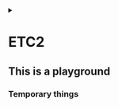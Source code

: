 <link rel="stylesheet" type="text/css" href="/css/header.css">
<link rel="stylesheet" type="text/css" href="/css/bootstrap/5.3.0-alpha1/bootstrap.css">
<div class="sticky-top bg-white pt-1 pb-2" id="header-div-max"></div>
<details id="display-none"><summary></summary>
  <script src="/js/header.js" defer="defer"></script>
  <script src="/js/table/numbering.js" defer="defer"></script>
  <script src="/js/bootstrap/5.3.0-alpha1/bootstrap.bundle.js" defer="defer"></script>
</details>

# ETC2

## This is a playground

### Temporary things

<!--
openldap 은 sha256 을 지원하여 gitlab ldap 설정 중 password 를 sha256 으로 해싱하여 넣을 수 있다.

echo -n 'password' | openssl dgst -sha256

vi /etc/gitlab/gitlab.rb
gitlab_rails['ldap_servers']
  main:
    password: '' # 아까 나온 해시값

sudo gitlab-ctl restart
-->

<!--
SSL 인증서 .jks로 변환

.jks란 java key store의 약자로서 자바 언어에서 사용되는 보안 인증서

# 1. .crt 및 .key 를 조합하여 jenkins.pfx 만들기
# export password 입력 필요!
openssl pkcs12 -export -in <crt인증서 경로>.crt -inkey <private키 경로>.key -out jenkins.pfx

# .pfx 에 포함된 인증서 확인 
openssl pkcs12 -info -in jenkins.pfx

# 2. 위에서 생성한 jenkin.pfx를  .jks 로 변환
keytool -importkeystore -srckeystore jenkins.pfx -srcstoretype pkcs12 -destkeystore jenkins.jks -deststoretype jks

# 3. jenkins 전용 폴더 생성 후 jks 파일 이동
mkdir -p /etc/jenkins
cp jenkins.jks /etc/jenkins/

# 4. key와 폴더 권한 변경
chown -R jenkins: /etc/jenkins
chmod 700 /etc/jenkins
chmod 600 /etc/jenkins/jenkins.jks
-->

<!--
젠킨스 ssl 인증서 config 파일 설정

# 1. war 실행시 옵션 추가 (사용자 root 여야 443 가능)
sudo vi /etc/systemd/system/jenkins.service

ExecStart=java -jar /app/jenkins/jenkins.war --httpPort=-1 --httpsPort=443 --httpsKeyStore=${jks 파일 위치} --httpsKeyStorePassword=${jps 파일 비밀번호}

User=root
Group=root

# 2. 젠킨스 재실행
sudo systemctl daemon-reload
sudo systemctl restart jenkins
netstat -anp | grep LISTEN | grep 443
-->

<!--
systemctl 에 다운시 복구 설정

vi /etc/systemd/system/${service name}.service
[Service]
Restart=always
RestartSec=60
StartLimitInterval=0
StartLimitBurst=3

sudo systemctl daemon-reload

# for detail : man systemd.service
-->

<!--
systemctl configurations

[Service] # section
Type=simple # simple=프로세스 실행, forking=부모 프로세스 종료되고 자식 프로세스 실행, oneshot=한 번 실행되고 종료, dbus=D-Bus 서비스 실행, notify=시작되면 다른 프로세스에 알림 전송
ExecStart= # 서비스 기동 명령어 또는 스크립트 지정
ExecStop= # 서비스 종료 명령어 또는 스크립트 지정
WorkingDirectory= # 서비스가 실행될 디렉토리 지정
User= # 실행할 사용자
Group= # 실행할 그룹
Restart= # 서비스 종료시 재시작 여부, no, always, on-success, on-failure, on-abornal, on-abort, on-watchdog
RestartSec= # 재시간 간격
StartLimitInterval= # 재시작 제한 시간
StartLimitBurst= # 재시작 제한 횟수
Environment= # 서비스 실행시 환경 변수
# 리소스: LimitCPU, LimitFSIZE, LimitDATA, LimitCORE 등..

-->

<!--
git remote 브랜치를 특정 tag 로 강제 이동시키기 (for force deploy)

git checkout origin/${branch name} -b ${branch name}
git fetch --all --tags
git tag
git reset --hard tags/${tag name}
curl -X DELETE "${gitlab url}/api/v4/projects/${project name}/repository/${branch name}" -H "PRIVATE-TOKEN: ${token}" # project name =  URL-encoded path 로 해야하고 이건 / 를 %2F 로 파싱한거임
git push ${branch name}

-->

<!--
hard link, symbolic link

hard link: ln ${linking target file} ${link file}

symbolic link: ln -s ${linking target file} ${link file}

original file, hard link -> inode1 -> original data
symbolic link -> inode2 -> original file -> inode1 -> original data

inode: 파일의 소유권, 허가권, 파일종류 등의 정보와 해당파일의 실제 데이터가 어디있는지 주소정보
inode block: inode가 모여있는 디스크 공간
data block: 실제 데이터가 저장되어있는 디스크 공간

--test--
mkdir ~/play/link
cd ~/play/link
echo hahahoho > originalfile
ln originalfile hardlink
ln -s originalfile symboliclink

ls -ial
cat hardlink
cat symboliclink

mv original ../
ls -ial

mv ../original ./
ls -ial
-->

<!--
redirect 와 forward 비교

redirect:
client 에게 새로운 url 로 이동하라고 요청
server -> client 에게 3xx(301, 302, 307)을 반환해서 redirect 알림
client 는 새로운 url 로 리퀘스트 수행
client 의 브라우저에서는 redirect 된 주소로 나옴

forward:
server 가 새로운 url 로 가서 직접 처리
client 에서는 이전 요청과 동일한 요청에서 처리된 것으로 생각
server 가 자체적으로 처리하므로 client 는 어떻게 되었는지 모름
client 의 브라우저에서는 최초 url 과 동일한 주소로 나옴
-->

<!--
gitlab 에서 권장하는 ldap 정보 숨기는 방법

gitlab-rake gitlab:ldap:secret:edit EDITOR=vi 명령어를 이용하여 정보 관리
이러면 gitlab.rb 에선 정보를 제거할 수 있음

main:
  password: ''
  bind_dn: ''
-->

<!--
linux hash 명령어

sha256 = echo -n 'string' | openssl dgst -sha256
md5 = echo -n 'string' | md5sum
ntlm = echo -n 'string' | iconv -t utf16le | openssl dgst -md4
aes = echo -n 'string' | openssl enc -aes-256-cbc -pass pass: -e -base64

-->

<!--
linux os type 확인

cat /etc/*release
getconf LONG_BIT # linux os bit 확인
-->

<!--
linux bash 특정 문자열 포함 여부 파악하기

if [[ "ab de ssdf" =~ "ss" ]]; then
  echo "true"
else
  echo "false"
fi
-->

<!--
java 에서 super = 부모를 의미함

super.a = 부모의 멤버 변수 a
this.a = 자식의 멤버 변수 a

super() 를 사용하는 이유는 기본적으로 java 는 자식 생성자가 호출될 때 super() 를 컴파일러가 자동으로 삽입함, 하지만 기본 생성자(파라미터가 없는 생성자)가 없는 경우엔 super() 를 넣어주지 않아서 별도 처리를 해주어야함
이땐 super(파라미터 값) 이런식으로 해주어야한다.

-->

<!--
java 버전에 따른 https protocol 버전

java 5 ~ 7 은 TLSv1.0 or SSLv3
Java 8 ~ 16 은 TLSv1.2

Java 5 ~ 7 에서 Java 8 ~ 16 과 https 통신하려면 -Dhttps.protocols=TLSv1.2 를 설정해주어야함

-->

<!--
nginx data size

http {
  client_header_buffer_size 1k; # default: 1k - 클라이언트로부터 수신한 헤더 크기, 헤더 크기를 넘기면 연결이 종료될 수 있음
  client_body_buffer_size 1m; # default: 16k or 8k - 클라이언트로부터 수신한 body 데이터의 버퍼 크기로 메모리 사용량 조절
  client_max_body_size 100m; # default: 1m - 클라이언트로부터 전송되는 요청의 최대 body 크기를 조절
}
-->

<!--
windows memory 사용하지 않는데 점유중일때

1. windows key + R
2. mdsched.exe + enter
3. restart now (recommended)
4. F1
5. move arrow to down & select Extended
6. F10 
7. memo error report
8. Esc (to restart)
-->

<!--
모니터 보호기 무력화

import java.awt.MouseInfo;
import java.awt.PointerInfo;
import java.awt.Robot;

public class Nwl {
  public static void main(String[] args) throws Exception {
    System.out.println("Running...");

    PointerInfo pointerInfo = null;
    Robot robot = new Robot();

    boolean isPending = false;
    while (true) {
      try {
        pointerInfo = MouseInfo.getPointerInfo();
        robot.mouseMove(pointerInfo.getLocation().x, pointerInfo.getLocation().y);

        if (isPending) {
          System.out.println("Restore...");
        }
        isPending = false;
      } catch (Throwable t) {
        if (!isPending) {
          System.out.println("Pending...");
        }
        isPending = true;
      }
      Thread.sleep((5 * 60 * 1000) - 10);
    }
  }
}
-->

<!--
git log 원하는 날짜기간동안 조회

git log --stat --oneline --after="xxxx-xx-xx" --before="xxxx-xx-xx" --pretty=format:"%cd - %s"

git log 주요 옵션
-p: 각 커밋에 적용된 패치를 보여준다.
--stat: 각 커밋에서 수정된 파일의 통계정보를 보여준다.
--shortstat: --stat 명령의 결과 중에서 수정한 파일, 추가된 라인, 삭제된 라인만 보여준다.
--name-only: 커밋 정보중에서 수정된 파일의 목록만 보여준다.
--name-status: 수정된 파일의 목록을 보여줄 뿐만 아니라 파일을 추가한 것인지, 수정한 것인지, 삭제한 것인지도 보여준다.
--abbrev-commit: 40자 짜리 SHA-1 체크섬을 전부 보여주는 것이 아니라 처음 몇 자만 보여준다.
--relative-date: 정확한 시간을 보여주는 것이 아니라 “2 weeks ago” 처럼 상대적인 형식으로 보여준다.
--graph: 브랜치와 머지 히스토리 정보까지 아스키 그래프로 보여준다.
--pretty: 지정한 형식으로 보여준다. 이 옵션에는 oneline, short, full, fuller, format이 있다. format은 원하는 형식으로 출력하고자 할 때 사용한다.
--oneline: --pretty=oneline --abbrev-commit 두 옵션을 함께 사용한 것과 같다.

format 옵션
%H - 커밋 해시
%h - 짧은 길이 커밋 해시
%T - 트리 해시
%t - 짧은 길이 트리 해시
%P - 부모 해시
%p - 짧은 길이 부모 해시
%an - 저자 이름
%ae - 저자 메일
%ad - 저자 시각 (형식은 –-date=옵션 참고)
%ar - 저자 상대적 시각
%cn - 커미터 이름
%ce - 커미터 메일
%cd - 커미터 시각
%cr - 커미터 상대적 시각
%s - 요약

-->

<!--
gitlab timezone 변경

vi /etc/gitlab/gitlab.rb
gitlab_rails['time_zone']='Asia/Seoul' # 로 변경(기존엔 UTC 임)

gitlab-ctl reconfigure
-->

<!--
eclipse 에서 gradle 프로젝트에서 다른 프로젝트 참조하기

1. 참조하는 프로젝트 우클릭 -> Properties 선택
2. 왼쪽 트리 메뉴 Java Build Path 선택
3. Project 탭 선택 -> Add... 버튼 클릭 -> 참조 당하는 프로젝트 선택 -> OK 선택
4. Order and Export 탭 선택 -> 참조 당하는 프로젝트 선택 -> Top -> Apply -> Apply and Close 버튼 선택
-->

<!--
git 기간별 변경된 파일 이력 엑셀로 출력

#! /bin/bash

if [ $# -ne 2 ]; then
  echo "wrong command line."
  echo "usage) $0 2023-08-09 2023-08-11"
  exit 1;
fi
echo "========== 로그 수집 시작 =========="

start_date=$1
end_date=$2
excel_file="$(echo $start_date | cut -c 6-7)$(echo $start_date | cut -c 9-10)-$(echo $end_date | cut -c 6-7)$(echo $end_date | cut -c 9-10)"
echo "Project Name,Commit Date,Source Path,File Name" > $excel_file.csv
for original_project_name in $(ls -d */); do
  project_name=$(echo ${original_project_name%%/});
  project_name=$(echo ${project_name/\//});
  pushd $project_name
    git pull
    for line in $(git log --oneline --name-only --after="$start_date" --before="$end_date" --pretty=format:%cd --date=format:'%Y-%m-%d'); do
      if [[ $line =~ ^[0-9]{4}\-(0[1-9]|1[012])\-(0[1-9]|[12][0-9]|3[01])$ ]];
      then
        cur_date=$line
      else
        modified_file=$(echo ${line/*\//})
        modified_file=$(echo ${modified_file/\.*/})
        echo "$project_name,$cur_date,$line,$modified_file" >> ../$excel_file.csv;
      fi
    done
  popd
done

echo "========== 로그 수집 종료 =========="
-->

<!--
excel 에서 row, column 구분자

excel 에 넣을때 그냥 echo "문자열" > aa.csv 하면 한 셀에 쏵 들어간다
이때 row 는 \n 단위로 끊어져서 들어가고
column 은 ,(콤마) 단위로 끊어져서 들어간다.
-->

<!--
bash shell split by token

IN="bla@some.com;john@home.com"
arrIN=(${IN//;/ })
echo ${arrIN[1]}                  # Output: john@home.com
-->

<!--
bash shell official description

https://www.gnu.org/software/bash/manual/html_node/index.html#SEC_Contents
-->

<!--
linux 폴더 내 모든 파일 조회

#!/bin/bash
for file in 경로/*
do
        if [ -d $file ]
        then
                echo "$file is directory"
        elif [ -f $file ]
        then
                echo "$file is file"
        fi
done
-->

<!--
CORS(Cross-Origin Resource Sharing) 문제

a 도메인에서 b 도메인의 서비스를 호출할 때 b 도메인의 서비스에서 기본적으로 보안 정책상으로 막는걸 해제하는 것

a 도메인에서 b 도메인으로 보낼 때 절차는 아래와 같음
1. a -> b 로 preflight 를 날린다. (preflight 는 a 가 b 에게 요청을 보내면 처리해줄 것인지 물어보는 것과 유사함)
2. 실제 데이터를 a -> b 로 전송

기본적으로 외부 도메인에서 타고들어올땐 서비스에서 막게끔 되어있다.
이를 허용하려면 cors 를 추가해주어야한다.

이는 java spring boot 기준으로는 WebMvcConfigurer 인터페이스를 개발하여 addCorsMappings(CorsRegistry registry) 함수를 override 한다.
그리고 아래와 같이 설정한다.
```
@Override
public void addCorsMappings(CorsRegistry registry) {
  registry.addMapping("/**")
    .allowedMethods("*")
    .allowedOriginPatterns("*")
    .allowedHeaders("*")
    .allowedCredentials(true)
    .exposedHeaders("Content-Disposition"); // for exbuilder
}

```

이때 1번 과정에서는 http method 를 OPTIONS 로 보내게 된다. 즉, b 서비스에서는 OPTIONS 가 왔을때 200 status 를 보내주어야 preflight 를 pass 할 수 있음

string boot 기준으로 interceptor 에서 request.getMethod().equals("OPTIONS") 일때 return true; 와 같이 주어 preflight 를 pass 시킨다.

-->